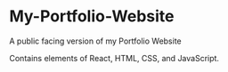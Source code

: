 # My-Portfolio-Website
A public facing version of my Portfolio Website


Contains elements of React, HTML, CSS, and JavaScript.
